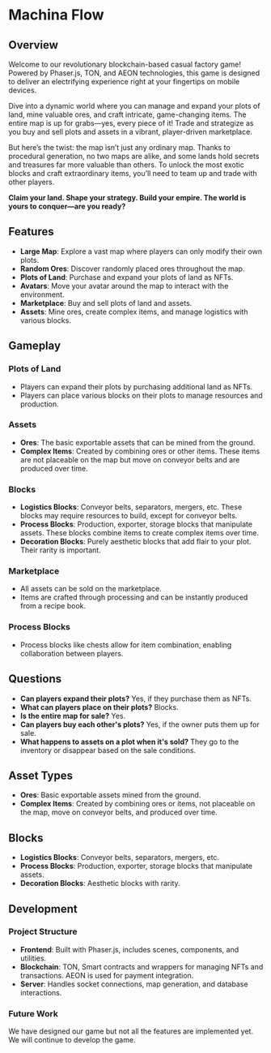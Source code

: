 # Machina Flow

## Overview

Welcome to our revolutionary blockchain-based casual factory game! Powered by Phaser.js, TON, and AEON technologies, this game is designed to deliver an electrifying experience right at your fingertips on mobile devices.

Dive into a dynamic world where you can manage and expand your plots of land, mine valuable ores, and craft intricate, game-changing items. The entire map is up for grabs—yes, every piece of it! Trade and strategize as you buy and sell plots and assets in a vibrant, player-driven marketplace.

But here’s the twist: the map isn’t just any ordinary map. Thanks to procedural generation, no two maps are alike, and some lands hold secrets and treasures far more valuable than others. To unlock the most exotic blocks and craft extraordinary items, you’ll need to team up and trade with other players.

**Claim your land. Shape your strategy. Build your empire. The world is yours to conquer—are you ready?**

## Features

- **Large Map**: Explore a vast map where players can only modify their own plots.
- **Random Ores**: Discover randomly placed ores throughout the map.
- **Plots of Land**: Purchase and expand your plots of land as NFTs.
- **Avatars**: Move your avatar around the map to interact with the environment.
- **Marketplace**: Buy and sell plots of land and assets.
- **Assets**: Mine ores, create complex items, and manage logistics with various blocks.

## Gameplay

### Plots of Land

- Players can expand their plots by purchasing additional land as NFTs.
- Players can place various blocks on their plots to manage resources and production.

### Assets

- **Ores**: The basic exportable assets that can be mined from the ground.
- **Complex Items**: Created by combining ores or other items. These items are not placeable on the map but move on conveyor belts and are produced over time.

### Blocks

- **Logistics Blocks**: Conveyor belts, separators, mergers, etc. These blocks may require resources to build, except for conveyor belts.
- **Process Blocks**: Production, exporter, storage blocks that manipulate assets. These blocks combine items to create complex items over time.
- **Decoration Blocks**: Purely aesthetic blocks that add flair to your plot. Their rarity is important.

### Marketplace

- All assets can be sold on the marketplace.
- Items are crafted through processing and can be instantly produced from a recipe book.

### Process Blocks

- Process blocks like chests allow for item combination, enabling collaboration between players.

## Questions

- **Can players expand their plots?** Yes, if they purchase them as NFTs.
- **What can players place on their plots?** Blocks.
- **Is the entire map for sale?** Yes.
- **Can players buy each other's plots?** Yes, if the owner puts them up for sale.
- **What happens to assets on a plot when it's sold?** They go to the inventory or disappear based on the sale conditions.

## Asset Types

- **Ores**: Basic exportable assets mined from the ground.
- **Complex Items**: Created by combining ores or items, not placeable on the map, move on conveyor belts, and produced over time.

## Blocks

- **Logistics Blocks**: Conveyor belts, separators, mergers, etc.
- **Process Blocks**: Production, exporter, storage blocks that manipulate assets.
- **Decoration Blocks**: Aesthetic blocks with rarity.

## Development

### Project Structure

- **Frontend**: Built with Phaser.js, includes scenes, components, and utilities.
- **Blockchain**: TON, Smart contracts and wrappers for managing NFTs and transactions. AEON is used for payment integration.
- **Server**: Handles socket connections, map generation, and database interactions.

### Future Work
We have designed our game but not all the features are implemented yet. We will continue to develop the game.
